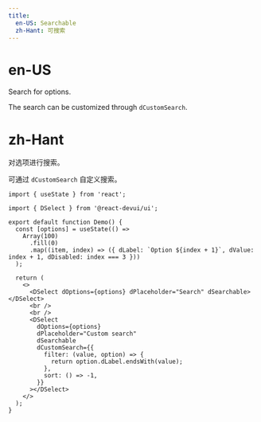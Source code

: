 ```yaml
---
title:
  en-US: Searchable
  zh-Hant: 可搜索
---
```


# en-US

Search for options.

The search can be customized through `dCustomSearch`.

# zh-Hant

对选项进行搜索。

可通过 `dCustomSearch` 自定义搜索。

```tsx
import { useState } from 'react';

import { DSelect } from '@react-devui/ui';

export default function Demo() {
  const [options] = useState(() =>
    Array(100)
      .fill(0)
      .map((item, index) => ({ dLabel: `Option ${index + 1}`, dValue: index + 1, dDisabled: index === 3 }))
  );

  return (
    <>
      <DSelect dOptions={options} dPlaceholder="Search" dSearchable></DSelect>
      <br />
      <br />
      <DSelect
        dOptions={options}
        dPlaceholder="Custom search"
        dSearchable
        dCustomSearch={{
          filter: (value, option) => {
            return option.dLabel.endsWith(value);
          },
          sort: () => -1,
        }}
      ></DSelect>
    </>
  );
}
```
